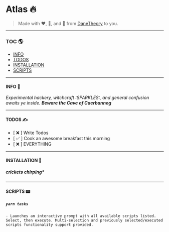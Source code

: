 # Atlas 🔥

> Made with :heart:, :beer:, and 🍫 from [DaneTheory](https://DaneTheory.com) to you.

---

### TOC 🌎

 - [INFO](#info-)
 - [TODOS](#todos-)
 - [INSTALLATION](#installation-)
 - [SCRIPTS](#scripts-)

---

#### INFO 👾

_Experimental hackery, witchcraft :SPARKLES:, and general confusion awaits ye inside. **Beware the Cave of Caerbannog**_

---

#### TODOS ✍️

- [ ❌ ] Write Todos
- [ ✅ ] Cook an awesome breakfast this morning
- [ ❌ ] EVERYTHING

---

#### INSTALLATION 🧰

  ##### _crickets chirping*_

---

#### SCRIPTS 📟

  ##### `yarn tasks`
  
    - Launches an interactive prompt with all available scripts listed. Select, then execute. Multi-selection and previously selected/executed scripts functionality support provided.

